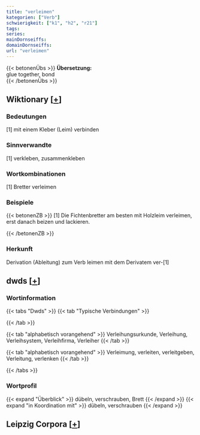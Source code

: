 ```yaml
---
title: "verleimen"
kategorien: ["Verb"]
schwierigkeit: ["k1", "h2", "r21"]
tags:
series:
mainDornseiffs:
domainDornseiffs:
url: "verleimen"
---
```


{{< betonenÜbs >}}
**Übersetzung:**  
glue together, bond  
{{< /betonenÜbs >}}

## Wiktionary [[+](https://de.wiktionary.org/wiki/verleimen)]

### Bedeutungen
[1] mit einem Kleber (Leim) verbinden  

### Sinnverwandte
[1] verkleben, zusammenkleben  

### Wortkombinationen
[1] Bretter verleimen  

### Beispiele
{{< betonenZB >}}
[1] Die Fichtenbretter am besten mit Holzleim verleimen, erst danach beizen und lackieren.  

{{< /betonenZB >}}
### Herkunft
Derivation (Ableitung) zum Verb leimen mit dem Derivatem ver-[1]  



## dwds [[+](https://www.dwds.de/wb/verleimen)]

### Wortinformation
{{< tabs "Dwds" >}}
{{< tab "Typische Verbindungen" >}}

{{< /tab >}}

{{< tab "alphabetisch vorangehend" >}}
Verleihungsurkunde, Verleihung, Verleihsystem, Verleihfirma, Verleiher
{{< /tab >}}

{{< tab "alphabetisch vorangehend" >}}
Verleimung, verleiten, verleitgeben, Verleitung, verlenken
{{< /tab >}}

{{< /tabs >}}

### Wortprofil
{{< expand "Überblick" >}} dübeln, verschrauben, Brett {{< /expand >}}
{{< expand "in Koordination mit" >}} dübeln, verschrauben {{< /expand >}}

## Leipzig Corpora [[+](https://corpora.uni-leipzig.de/en/res?word=verleimen&corpusId=deu_newscrawl-public_2018)]

